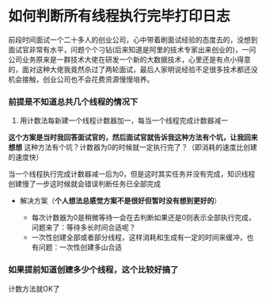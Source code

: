 # 如何判断所有线程执行完毕打印日志

前段时间面试一个二十多人的创业公司，心中带着刷面试经验的态度去的，没想到面试官非常有水平，问题个个刁钻(后来知道是阿里的技术专家出来创业的)，一问公司业务原来是一群技术大佬在研发一个新的大数据技术，心里还是有点小得意的，面对这种大佬我竟然杀过了两轮面试，最后人家明说经验不足很多技术都还没机会接触，创业公司也不会花费资源慢慢培养。

### 前提是不知道总共几个线程的情况下

1. 用计数法每新建一个线程计数器加一，每当一个线程完成计数器减一

**这个方案是当时我回答面试官的，然后面试官就告诉我这种方法有个坑，让我回来想想**
这种方法有个坑？计数器为0的时候就一定执行完了？（即消耗的速度比创建的速度快）

当一个线程执行完成计数器减一后为0，但是这时其实任务并没有完成，知识线程创建慢了一步这时候就会错误判断任务已全部完成



* 解决方案（**个人想法总感觉方案不是很好但暂时没有想到更好的**）

	* 每次计数器为0是稍微等待一会在去判断如果还是0则表示全部执行完成，问题来了：等待多长时间合适呢？
	* 一次性创建全部或者部分线程，这样消耗和生成有一定的时间来缓冲，也有问题：一次性创建多山合适


### 如果提前知道创建多少个线程，这个比较好搞了

计数方法就OK了

